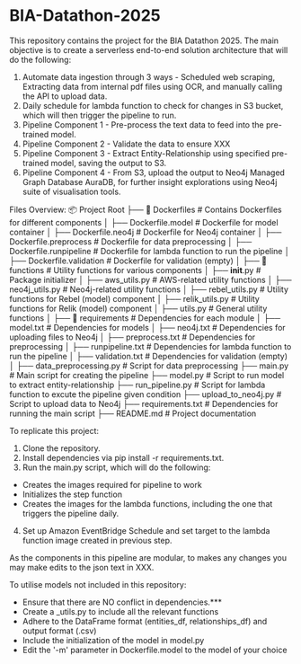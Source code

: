 # BIA-Datathon-2025
This repository contains the project for the BIA Datathon 2025. The main objective is to create a serverless end-to-end solution architecture that will do the following:
1. Automate data ingestion through 3 ways - Scheduled web scraping, Extracting data from internal pdf files using OCR, and manually calling the API to upload data.
2. Daily schedule for lambda function to check for changes in S3 bucket, which will then trigger the pipeline to run.
3. Pipeline Component 1 - Pre-process the text data to feed into the pre-trained model.
4. Pipeline Component 2 - Validate the data to ensure XXX
5. Pipeline Component 3 - Extract Entity-Relationship using specified pre-trained model, saving the output to S3.
6. Pipeline Component 4 - From S3, upload the output to Neo4j Managed Graph Database AuraDB, for further insight explorations using Neo4j suite of visualisation tools.

Files Overview:
📦 Project Root
├── 📂 Dockerfiles               # Contains Dockerfiles for different components
│   ├── Dockerfile.model         # Dockerfile for model container
│   ├── Dockerfile.neo4j         # Dockerfile for Neo4j container
│   ├── Dockerfile.preprocess    # Dockerfile for data preprocessing
│   ├── Dockerfile.runpipeline   # Dockerfile for lambda function to run the pipeline
│   ├── Dockerfile.validation    # Dockerfile for validation (empty)
│
├── 📂 functions                 # Utility functions for various components
│   ├── __init__.py              # Package initializer
│   ├── aws_utils.py             # AWS-related utility functions
│   ├── neo4j_utils.py           # Neo4j-related utility functions
│   ├── rebel_utils.py           # Utility functions for Rebel (model) component
│   ├── relik_utils.py           # Utility functions for Relik (model) component
│   ├── utils.py                 # General utility functions
│
├── 📂 requirements              # Dependencies for each module
│   ├── model.txt                # Dependencies for models
│   ├── neo4j.txt                # Dependencies for uploading files to Neo4j
│   ├── preprocess.txt           # Dependencies for preprocessing
│   ├── runpipeline.txt          # Dependencies for lambda function to run the pipeline
│   ├── validation.txt           # Dependencies for validation (empty)
│
├── data_preprocessing.py        # Script for data preprocessing
├── main.py                      # Main script for creating the pipeline
├── model.py                     # Script to run model to extract entity-relationship
├── run_pipeline.py              # Script for lambda function to excute the pipeline given condition
├── upload_to_neo4j.py           # Script to upload data to Neo4j
├── requirements.txt             # Dependencies for running the main script
├── README.md                    # Project documentation

To replicate this project:
1. Clone the repository.
2. Install dependencies via pip install -r requirements.txt.
3. Run the main.py script, which will do the following:
  -  Creates the images required for pipeline to work
  -  Initializes the step function
  -  Creates the images for the lambda functions, including the one that triggers the pipeline daily.
4. Set up Amazon EventBridge Schedule and set target to the lambda function image created in previous step.

As the components in this pipeline are modular, to makes any changes you may make edits to the json text in XXX.

To utilise models not included in this repository:
- Ensure that there are NO conflict in dependencies.***
- Create a <model>_utils.py to include all the relevant functions
- Adhere to the DataFrame format (entities_df, relationships_df) and output format (.csv)
- Include the initialization of the model in model.py
- Edit the '-m' parameter in Dockerfile.model to the model of your choice
